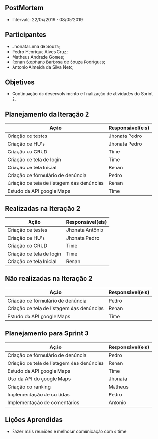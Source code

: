 ## PostMortem
* Intervalo: 22/04/2019 - 08/05/2019
## Participantes
  * Jhonata Lima de Souza;
  * Pedro Henrique Alves Cruz;
  * Matheus Andrade Gomes;
  * Renan Stephano Barbosa de Souza Rodrigues;
  * Antonio Almeida da Silva Neto;
## Objetivos
* Continuação do desenvolvimento e finalização de atividades do Sprint 2.
## Planejamento da Iteração 2
| Ação | Responsável(eis) |
|----------|----------|
| Criação de testes | Jhonata Pedro |
| Criação de HU's | Jhonata Pedro |
| Criação do CRUD | Time |
| Criação de tela de login | Time |
| Criação de tela Inicial | Renan |
| Criação de fórmulário de denúncia | Pedro |
| Criação de tela de listagem das denúncias | Renan |
| Estudo da API google Maps| Time |
## Realizadas na Iteração 2
| Ação | Responsável(eis) |
|----------|----------|
| Criação de testes | Jhonata Antônio |
| Criação de HU's | Jhonata Pedro |
| Criação do CRUD | Time |
| Criação de tela de login | Time |
| Criação de tela Inicial | Renan |

## Não realizadas na Iteração 2
| Ação | Responsável(eis) |
|----------|----------|
| Criação de fórmulário de denúncia | Pedro |
| Criação de tela de listagem das denúncias | Renan |
| Estudo da API google Maps| Time |
## Planejamento para Sprint 3
| Ação | Responsável(eis) |
|----------|----------|
| Criação de fórmulário de denúncia | Pedro |
| Criação de tela de listagem das denúncias | Renan |
| Estudo da API google Maps| Time |
| Uso da API do google Maps | Jhonata |
| Criação do ranking | Matheus |
| Implementação de curtidas | Pedro |
| Implementação de comentários | Antonio |

## Lições Aprendidas
* Fazer mais reuniões e melhorar comunicação com o time
